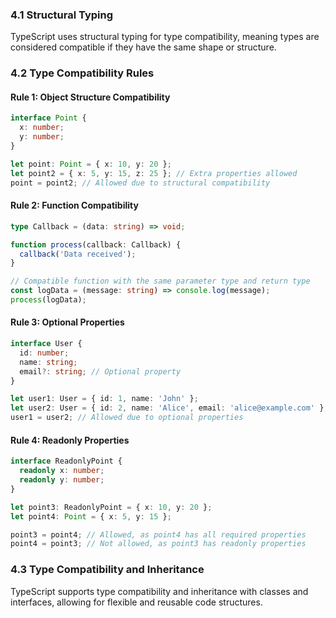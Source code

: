 ### 4.1 Structural Typing

TypeScript uses structural typing for type compatibility, meaning types are considered compatible if they have the same shape or structure.

### 4.2 Type Compatibility Rules

#### Rule 1: Object Structure Compatibility

```typescript
interface Point {
  x: number;
  y: number;
}

let point: Point = { x: 10, y: 20 };
let point2 = { x: 5, y: 15, z: 25 }; // Extra properties allowed
point = point2; // Allowed due to structural compatibility
```

#### Rule 2: Function Compatibility

```typescript
type Callback = (data: string) => void;

function process(callback: Callback) {
  callback('Data received');
}

// Compatible function with the same parameter type and return type
const logData = (message: string) => console.log(message);
process(logData);
```

#### Rule 3: Optional Properties

```typescript
interface User {
  id: number;
  name: string;
  email?: string; // Optional property
}

let user1: User = { id: 1, name: 'John' };
let user2: User = { id: 2, name: 'Alice', email: 'alice@example.com' };
user1 = user2; // Allowed due to optional properties
```

#### Rule 4: Readonly Properties

```typescript
interface ReadonlyPoint {
  readonly x: number;
  readonly y: number;
}

let point3: ReadonlyPoint = { x: 10, y: 20 };
let point4: Point = { x: 5, y: 15 };

point3 = point4; // Allowed, as point4 has all required properties
point4 = point3; // Not allowed, as point3 has readonly properties
```

### 4.3 Type Compatibility and Inheritance

TypeScript supports type compatibility and inheritance with classes and interfaces, allowing for flexible and reusable code structures.
